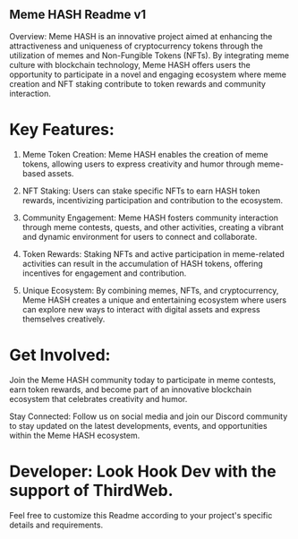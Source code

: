 ## Meme HASH Readme v1
Overview:
Meme HASH is an innovative project aimed at enhancing the attractiveness and uniqueness of cryptocurrency tokens through the utilization of memes and Non-Fungible Tokens (NFTs). By integrating meme culture with blockchain technology, Meme HASH offers users the opportunity to participate in a novel and engaging ecosystem where meme creation and NFT staking contribute to token rewards and community interaction.

# Key Features:
1. Meme Token Creation:
Meme HASH enables the creation of meme tokens, allowing users to express creativity and humor through meme-based assets.

2. NFT Staking:
Users can stake specific NFTs to earn HASH token rewards, incentivizing participation and contribution to the ecosystem.

3. Community Engagement:
Meme HASH fosters community interaction through meme contests, quests, and other activities, creating a vibrant and dynamic environment for users to connect and collaborate.

4. Token Rewards:
Staking NFTs and active participation in meme-related activities can result in the accumulation of HASH tokens, offering incentives for engagement and contribution.

5. Unique Ecosystem:
By combining memes, NFTs, and cryptocurrency, Meme HASH creates a unique and entertaining ecosystem where users can explore new ways to interact with digital assets and express themselves creatively.

# Get Involved:
Join the Meme HASH community today to participate in meme contests, earn token rewards, and become part of an innovative blockchain ecosystem that celebrates creativity and humor.

Stay Connected:
Follow us on social media and join our Discord community to stay updated on the latest developments, events, and opportunities within the Meme HASH ecosystem.

# Developer: Look Hook Dev with the support of ThirdWeb.

Feel free to customize this Readme according to your project's specific details and requirements.